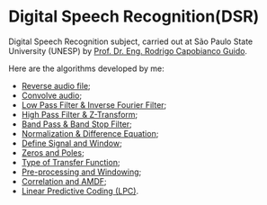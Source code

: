 # Digital Speech Recognition(DSR)
Digital Speech Recognition subject, carried out at São Paulo State University (UNESP) by [Prof. Dr. Eng. Rodrigo Capobianco Guido](https://bv.fapesp.br/pt/pesquisador/2826/rodrigo-capobianco-guido/).

Here are the algorithms developed by me:
- [Reverse audio file](https://github.com/Lucs1590/DSR/tree/main/ST1);
- [Convolve audio](https://github.com/Lucs1590/DSR/tree/main/ST2);
- [Low Pass Filter & Inverse Fourier Filter](https://github.com/Lucs1590/DSR/tree/main/ST3);
- [High Pass Filter & Z-Transform](https://github.com/Lucs1590/DSR/tree/main/ST4);
- [Band Pass & Band Stop Filter](https://github.com/Lucs1590/DSR/tree/main/ST5);
- [Normalization & Difference Equation](https://github.com/Lucs1590/DSR/tree/main/ST6);
- [Define Signal and Window](https://github.com/Lucs1590/DSR/tree/main/ST7);
- [Zeros and Poles](https://github.com/Lucs1590/DSR/blob/main/ST8.pdf);
- [Type of Transfer Function](https://github.com/Lucs1590/DSR/blob/main/ST9.pdf);
- [Pre-processing and Windowing](https://github.com/Lucs1590/DSR/tree/main/ST10);
- [Correlation and AMDF](https://github.com/Lucs1590/DSR/tree/main/ST11);
- [Linear Predictive Coding (LPC)](https://github.com/Lucs1590/DSR/tree/main/ST12).
